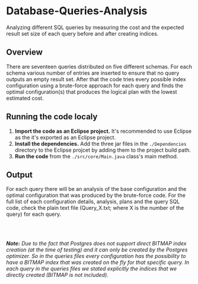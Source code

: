 # Database-Queries-Analysis

Analyzing different SQL queries by measuring the cost and the expected result set size of each query before and after creating indices.

## Overview

There are seventeen queries distributed on five different schemas. For each schema various number of entries are inserted to ensure that no query outputs an empty result set. After that the code tries every possible index configuration using a brute-force approach for each query and finds the optimal configuration(s) that produces the logical plan with the lowest estimated cost.

## Running the code localy

1. **Import the code as an Eclipse project.** It's recommended to use Eclipse as the it's exported as an Eclipse project.
1. **Install the dependencies.** Add the three jar files in the `./Dependencies` directory to the Eclipse projcet by adding them to the project build path.
1. **Run the code** from the `./src/core/Main.java` class's main method.


## Output

For each query there will be an analysis of the base configuration and the optimal configuration that was produced by the brute-force code. For the full list of each configuration details, analysis, plans and the query SQL code, check the plain text file (Query_X.txt; where X is the number of the query) for each query.

<br/>
<br/>

***Note:*** *Due to the fact that Postgres does not support direct BITMAP index creation (at the time of testing) and it can only be created by the Postgres optimizer. So in the queries files every configuration has the possibility to have a BITMAP index that was created on the fly for that specific query. In each query in the queries files we stated explicitly the indices that we directly created (BITMAP is not included).*
